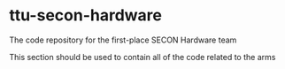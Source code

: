 ttu-secon-hardware
==================

The code repository for the first-place SECON Hardware team

This section should be used to contain all of the code related to the arms
